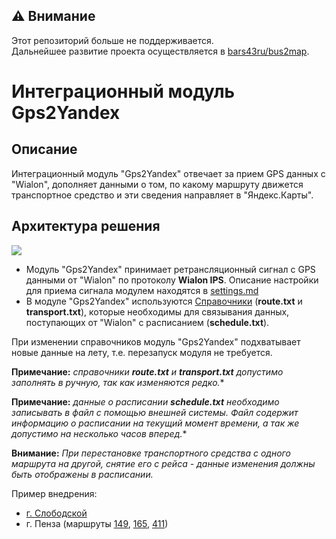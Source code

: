 ## ⚠️ Внимание

Этот репозиторий больше не поддерживается.  
Дальнейшее развитие проекта осуществляется в [bars43ru/bus2map](https://github.com/bars43ru/bus2map).

# Интеграционный модуль Gps2Yandex

## Описание

Интеграционный модуль "Gps2Yandex" отвечает за прием GPS данных c "Wialon", дополняет данными о том, по какому маршруту движется 
транспортное средство и эти сведения направляет в "Яндекс.Карты".

## Архитектура решения

![](./docs/solution_scheme.png)


* Модуль "Gps2Yandex" принимает ретрансляционный сигнал с GPS данными от "Wialon" по протоколу **Wialon IPS**. Описание настройки 
для приема сигнала модулем находятся в [settings.md](./docs/settings.md)
* В модуле "Gps2Yandex" используются [Справочники](./docs/file_format.md) (**route.txt** и **transport.txt**), которые необходимы
для связывания данных, поступающих от "Wialon" с расписанием (**schedule.txt**).

При изменении справочников модуль "Gps2Yandex" подхватывает новые данные на лету, т.е. перезапуск модуля не требуется.

**Примечание:** *справочники **route.txt** и **transport.txt** допустимо заполнять в ручную, так как изменяются редко.**

**Примечание:** *данные о расписании **schedule.txt** необходимо записывать в файл с помощью внешней системы. 
Файл содержит информацию о расписании на текущий момент времени, а так же допустимо на несколько часов вперед.**

**Внимание:** *При перестановке транспортного средства с одного маршрута на другой, снятие его с рейса -
 данные изменения должны быть отображены в расписании.*
 
Пример внедрения: 

* [г. Слободской](https://yandex.ru/maps/11073/slobodskoy/transport/?ll=50.186608%2C58.726874&z=13.6)
* г. Пенза (маршруты [149](https://yandex.ru/maps/49/penza/routes/minibus_149/796d617073626d313a2f2f7472616e7369742f6c696e653f69643d32323337363736363831266c6c3d34352e30343932333425324335332e313831313831266e616d653d31343926723d3530393426747970653d6d696e69627573/?l=masstransit&ll=45.024286%2C53.187801&z=13.49), [165](https://yandex.ru/maps/49/penza/routes/bus_165/796d617073626d313a2f2f7472616e7369742f6c696e653f69643d32323337363736363834266c6c3d34352e30343135353225324335332e323934373535266e616d653d31363526723d313037313526747970653d627573/?l=masstransit&ll=45.035154%2C53.233426&z=13), [411](https://yandex.ru/maps/118031/zasechnoe/routes/bus_411/796d617073626d313a2f2f7472616e7369742f6c696e653f69643d34395f3431315f6d696e696275735f72636170656e7a61266c6c3d34352e30353639313225324335332e313136333337266e616d653d34313126723d3238323826747970653d627573/?l=masstransit&ll=45.052895%2C53.130208&z=13))
